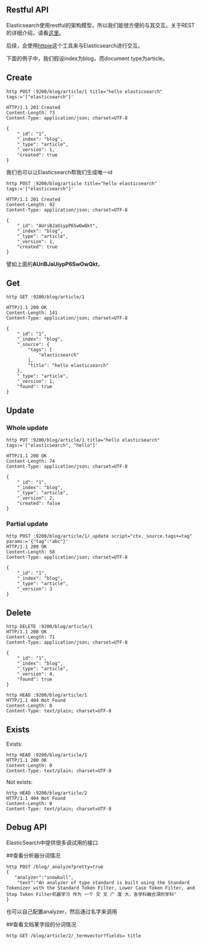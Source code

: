 ## Restful API

Elasticsearch使用restful的架构模型，所以我们能很方便的与其交互。关于REST的详细介绍，请看[这里](http://en.wikipedia.org/wiki/Representational_state_transfer)。

后续，会使用[httpie](https://github.com/jakubroztocil/httpie)这个工具来与Elasticsearch进行交互。

下面的例子中，我们假设index为blog，而document type为article。

## Create

```
http POST :9200/blog/article/1 title="hello elasticsearch" tags:='["elasticsearch"]'

HTTP/1.1 201 Created
Content-Length: 73
Content-Type: application/json; charset=UTF-8

{
    "_id": "1", 
    "_index": "blog", 
    "_type": "article", 
    "_version": 1, 
    "created": true
}
```

我们也可以让Elasticsearch帮我们生成唯一id

```
http POST :9200/blog/article title="hello elasticsearch" tags:='["elasticsearch"]'

HTTP/1.1 201 Created
Content-Length: 92
Content-Type: application/json; charset=UTF-8

{
    "_id": "AUriBJaUiypP6SwOwQkt", 
    "_index": "blog", 
    "_type": "article", 
    "_version": 1, 
    "created": true
}

```

譬如上面的**AUriBJaUiypP6SwOwQkt**。

## Get

```
http GET :9200/blog/article/1

HTTP/1.1 200 OK
Content-Length: 141
Content-Type: application/json; charset=UTF-8

{
    "_id": "1", 
    "_index": "blog", 
    "_source": {
        "tags": [
            "elasticsearch"
        ], 
        "title": "hello elasticsearch"
    }, 
    "_type": "article", 
    "_version": 1, 
    "found": true
}
```

## Update

### Whole update

```
http PUT :9200/blog/article/1 title="hello elasticsearch" tags:='["elasticsearch", "hello"]'

HTTP/1.1 200 OK
Content-Length: 74
Content-Type: application/json; charset=UTF-8

{
    "_id": "1", 
    "_index": "blog", 
    "_type": "article", 
    "_version": 2, 
    "created": false
}

```

### Partial update

```
http POST :9200/blog/article/1/_update script="ctx._source.tags+=tag" params:='{"tag":"abc"}'
HTTP/1.1 200 OK
Content-Length: 58
Content-Type: application/json; charset=UTF-8

{
    "_id": "1", 
    "_index": "blog", 
    "_type": "article", 
    "_version": 3
}
```


## Delete

```
http DELETE :9200/blog/article/1
HTTP/1.1 200 OK
Content-Length: 71
Content-Type: application/json; charset=UTF-8

{
    "_id": "1", 
    "_index": "blog", 
    "_type": "article", 
    "_version": 4, 
    "found": true
}

http HEAD :9200/blog/article/1
HTTP/1.1 404 Not Found
Content-Length: 0
Content-Type: text/plain; charset=UTF-8
```

## Exists

Exists:

```
http HEAD :9200/blog/article/1
HTTP/1.1 200 OK
Content-Length: 0
Content-Type: text/plain; charset=UTF-8
```

Not exists:

```
http HEAD :9200/blog/article/2
HTTP/1.1 404 Not Found
Content-Length: 0
Content-Type: text/plain; charset=UTF-8
```


## Debug API

ElasticSearch中提供很多调试用的接口

##查看分析器分词情况
```
http POST /blog/_analyze?pretty=true
{
   "analyzer":"snowball",
	"text":"An analyzer of type standard is built using the Standard Tokenizer with the Standard Token Filter, Lower Case Token Filter, and Stop Token Filter机器学习 作为 一个 交 叉 广 度 大，各学科融合深的学科"
}
```

也可以自己配置analyzer，然后通过名字来调用

##查看文档某字段的分词情况
```
http GET /blog/article/2/_termvector?fields= title  
```








